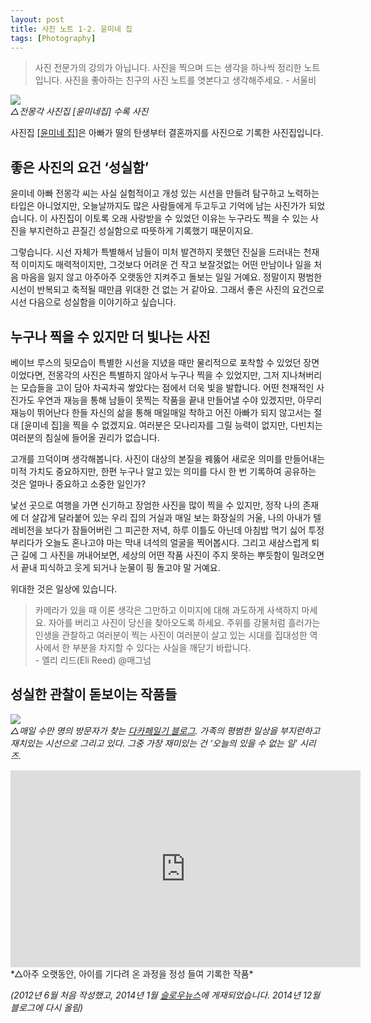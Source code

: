 ```yaml
---
layout: post
title: 사진 노트 1-2. 윤미네 집
tags: [Photography] 
---
```


> 사진 전문가의 강의가 아닙니다. 사진을 찍으며 드는 생각을 하나씩 정리한 노트입니다. 사진을 좋아하는 친구의 사진 노트를 엿본다고 생각해주세요. - 서울비

![](https://farm8.staticflickr.com/7498/15977940095_3133be0df3.jpg)   
*△전몽각 사진집 [윤미네집] 수록 사진*


<div id="toc"><p class="toc_title"></p></div>

사진집 [[윤미네 집]](http://www.aladin.co.kr/shop/wproduct.aspx?ISBN=8993818088)은 아빠가 딸의 탄생부터 결혼까지를 사진으로 기록한 사진집입니다.

## 좋은 사진의 요건 ‘성실함’

윤미네 아빠 전몽각 씨는 사실 실험적이고 개성 있는 시선을 만들려 탐구하고 노력하는 타입은 아니었지만, 오늘날까지도 많은 사람들에게 두고두고 기억에 남는 사진가가 되었습니다. 이 사진집이 이토록 오래 사랑받을 수 있었던 이유는 누구라도 찍을 수 있는 사진을 부지런하고 끈질긴 성실함으로 따뜻하게 기록했기 때문이지요.

그렇습니다. 시선 자체가 특별해서 남들이 미처 발견하지 못했던 진실을 드러내는 천재적 이미지도 매력적이지만, 그것보다 어려운 건 작고 보잘것없는 어떤 만남이나 일을 처음 마음을 잃지 않고 아주아주 오랫동안 지켜주고 돌보는 일일 거예요. 정말이지 평범한 시선이 반복되고 축적될 때만큼 위대한 건 없는 거 같아요. 그래서 좋은 사진의 요건으로 시선 다음으로 성실함을 이야기하고 싶습니다.

## 누구나 찍을 수 있지만 더 빛나는 사진

베이브 루스의 뒷모습이 특별한 시선을 지녔을 때만 물리적으로 포착할 수 있었던 장면이었다면, 전몽각의 사진은 특별하지 않아서 누구나 찍을 수 있었지만, 그저 지나쳐버리는 모습들을 고이 담아 차곡차곡 쌓았다는 점에서 더욱 빛을 발합니다. 어떤 천재적인 사진가도 우연과 재능을 통해 남들이 못찍는 작품을 끝내 만들어낼 수야 있겠지만, 아무리 재능이 뛰어난다 한들 자신의 삶을 통해 매일매일 착하고 어진 아빠가 되지 않고서는 절대 [윤미네 집]을 찍을 수 없겠지요. 여러분은 모나리자를 그릴 능력이 없지만, 다빈치는 여러분의 침실에 들어올 권리가 없습니다.

고개를 끄덕이며 생각해봅니다. 사진이 대상의 본질을 꿰뚫어 새로운 의미를 만들어내는 미적 가치도 중요하지만, 한편 누구나 알고 있는 의미를 다시 한 번 기록하여 공유하는 것은 얼마나 중요하고 소중한 일인가?

낯선 곳으로 여행을 가면 신기하고 장엄한 사진을 많이 찍을 수 있지만, 정작 나의 존재에 더 살갑게 달라붙어 있는 우리 집의 거실과 매일 보는 화장실의 거울, 나의 아내가 텔레비전을 보다가 잠들어버린 그 피곤한 저녁, 하루 이틀도 아닌데 아침밥 먹기 싫어 투정부리다가 오늘도 혼나고야 마는 막내 녀석의 얼굴을 찍어봅시다. 그리고 새삼스럽게 퇴근 길에 그 사진을 꺼내어보면, 세상의 어떤 작품 사진이 주지 못하는 뿌듯함이 밀려오면서 끝내 피식하고 웃게 되거나 눈물이 핑 돌고야 말 거예요.

위대한 것은 일상에 있습니다.

> 카메라가 있을 때 이론 생각은 그만하고 이미지에 대해 과도하게 사색하지 마세요. 자아를 버리고 사진이 당신을 찾아오도록 하세요. 주위를 강물처럼 흘러가는 인생을 관찰하고 여러분이 찍는 사진이 여러분이 살고 있는 시대를 집대성한 역사에서 한 부분을 차지할 수 있다는 사실을 깨닫기 바랍니다.   
\- 엘리 리드(Eli Reed) @매그넘 

## 성실한 관찰이 돋보이는 작품들

![](https://farm8.staticflickr.com/7495/15790600288_07bdd6d720.jpg)   
*△매일 수만 명의 방문자가 찾는 [다카페일기 블로그](http://dacafe.petit.cc/). 가족의 평범한 일상을 부지런하고 재치있는 시선으로 그리고 있다. 그중 가장 재미있는 건 ‘오늘의 있을 수 없는 일’ 시리즈.*

<iframe width="560" height="315" src="http://www.youtube.com/embed/nKnfjdEPLJ0?rel=0" frameborder="0" allowfullscreen></iframe>   
*△아주 오랫동안, 아이를 기다려 온 과정을 정성 들여 기록한 작품*

*(2012년 6월 처음 작성했고, 2014년 1월 [슬로우뉴스](http://slownews.kr/17997)에 게재되었습니다. 2014년 12월 블로그에 다시 올림)*
